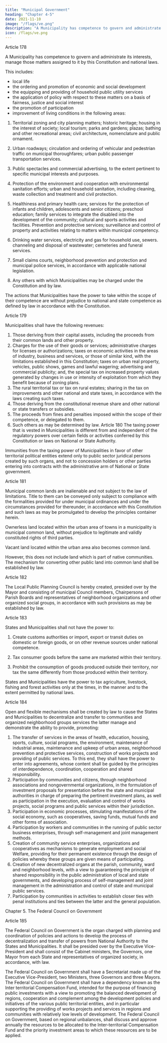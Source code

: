 ```yaml
---
title: "Municipal Government"
heading: "Chapter 4-5"
date: 2021-11-10
image: "/flags/ve.png"
description: "A Municipality has competence to govern and administrate its interests, manage those matters assigned to it by this Constitution and national laws."
icon: /flags/ve.png
---
```



Article 178

A Municipality has competence to govern and administrate its interests, manage those matters assigned to it by this Constitution and national laws. 

This includes:
- local life
- the ordering and promotion of economic and social development
- the equipping and providing of household public utility services
- the application of policy with respect to these matters on a basis of fairness, justice and social interest
- the promotion of participation 
- improvement of living conditions in the following areas:

1. Territorial zoning and city planning matters; historic heritage; housing in the interest of society; local tourism; parks and gardens; plazas; bathing and other recreational areas; civil architecture, nomenclature and public ornament.

2. Urban roadways; circulation and ordering of vehicular and pedestrian traffic on municipal thoroughfares; urban public passenger transportation services.

3. Public spectacles and commercial advertising, to the extent pertinent to specific municipal interests and purposes.

4. Protection of the environment and cooperation with environmental sanitation efforts; urban and household sanitation, including cleaning, waste collection and treatment and civil protection.

5. Healthiness and primary health care; services for the protection of infants and children, adolescents and senior citizens; preschool education; family services to integrate the disabled into the development of the community; cultural and sports activities and facilities. Prevention and protective services; surveillance and control of property and activities relating to matters within municipal competency.

6. Drinking water services, electricity and gas for household use, sewers. channeling and disposal of wastewater; cemeteries and funeral services.

7. Small claims courts, neighborhood prevention and protection and municipal police services, in accordance with applicable national legislation.

8. Any others with which Municipalities may be charged under the Constitution and by law.

The actions that Municipalities have the power to take within the scope of their competence are without prejudice to national and state competence as defined by law in accordance with the Constitution.

Article 179

Municipalities shall have the following revenues:
1. Those deriving from their capital assets, including the proceeds from their
common lands and other property.
2. Charges for the use of their goods or services; administrative charges for licenses
or authorizations; taxes on economic activities in the areas of industry, business
and services, or those of similar kind, with the limitations established in this
Constitution; taxes on urban real property, vehicles, public shows, games and
lawful wagering; advertising and commercial publicity; and, the special tax on
increased property values generated by changes in use or intensity of
exploitation from which they benefit because of zoning plans.
3. The rural territorial tax or tax on rural estates; sharing in the tax on
improvements and other national and state taxes, in accordance with the laws
creating such taxes.
4. Those deriving from the constitutional revenue share and other national or state
transfers or subsidies.
5. The proceeds from fines and penalties imposed within the scope of their
competence, or delegated to them.
6. Such others as may be determined by law.
Article 180
The taxing power that is vested in Municipalities is different from and independent of the regulatory powers over certain fields or activities conferred by this Constitution or laws on National or State Authority.

Immunities from the taxing power of Municipalities in favor of other territorial political
entities extend only to public sector juridical persons created by such organs, and not to
concession holders or other parties entering into contracts with the administrative arm
of National or State government.

Article 181

Municipal common lands are inalienable and not subject to the law of limitations. Title to them can be conveyed only subject to compliance with the formalities provided for under municipal ordinances and under the circumstances provided for thereunder, in accordance with this Constitution and such laws as may be promulgated to develop the principles container herein.

Ownerless land located within the urban area of towns in a municipality is municipal common land, without prejudice to legitimate and validly constituted rights of third parties. 

Vacant land located within the urban area also becomes common land.

However, this does not include land which is part of native communities. The mechanism for converting other public land into common land shall be established by law.

Article 182

The Local Public Planning Council is hereby created, presided over by the Mayor and consisting of municipal Council members, Chairpersons of Parish Boards and representatives of neighborhood organizations and other organized social groups, in
accordance with such provisions as may be established by law.

Article 183

States and Municipalities shall not have the power to:
1. Create customs authorities or import, export or transit duties on domestic or foreign goods, or on other revenue sources under national competence.

2. Tax consumer goods before the same are marketed within their territory.
3. Prohibit the consumption of goods produced outside their territory, nor tax the
same differently from those produced within their territory.

States and Municipalities have the power to tax agriculture, livestock, fishing and forest
activities only at the times, in the manner and to the extent permitted by national laws.



Article 184

Open and flexible mechanisms shall be created by law to cause the States and Municipalities to decentralize and transfer to communities and organized neighborhood
groups services the latter manage and demonstrate the ability to provide, promoting:
1. The transfer of services in the areas of health, education, housing, sports, culture,
social programs, the environment, maintenance of industrial areas, maintenance
and upkeep of urban areas, neighborhood prevention and protective services,
construction of works projects and providing of public services. To this end, they
shall have the power to enter into agreements, whose content shall be guided by
the principles of interdependence, coordination, cooperation and shared
responsibility.
2. Participation by communities and citizens, through neighborhood associations
and nongovernmental organizations, in the formulation of investment proposals
for presentation before the state and municipal authorities in charge of preparing
the pertinent investment plans, as well as participation in the execution,
evaluation and control of works projects, social programs and public services
within their jurisdiction.
3. Participation in economic processes, stimulating manifestations of the social
economy, such as cooperatives, saving funds, mutual funds and other forms of
association.
4. Participation by workers and communities in the running of public sector business
enterprises, through self-management and joint management methods.
5. Creation of community service enterprises, organizations and cooperatives as
mechanisms to generate employment and social Welfare, providing for their
permanent existence through the design of policies whereby these groups are
given means of participating.
6. Creation of new decentralized organs at the parish, community, ward and
neighborhood levels, with a view to guaranteeing the principle of shared
responsibility in the public administration of local and state governments, and
developing process of self-management and joint management in the
administration and control of state and municipal public services.
7. Participation by communities in activities to establish closer ties with penal
institutions and ties between the latter and the general population.

Chapter 5. The Federal Council on Government

Article 185

The Federal Council on Government is the organ charged with planning and coordination of policies and actions to develop the process of decentralization and transfer of powers from National Authority to the States and Municipalities. It shall be presided over by the
Executive Vice-President and shall consist of the Cabinet ministers, the Governors, one
Mayor from each State and representatives of organized society, in accordance, with
law.

The Federal Council on Government shall have a Secretariat made up of the Executive Vice-President, two Ministers, three Governors and three Mayors. The Federal Council on Government shall have a dependency known as the Inter territorial Compensation Fund, intended for the purpose of financing public investments with a view to promoting the balanced development of regions, cooperation and complement among the development policies and initiatives of the various public territorial entities, and in particular supporting the providing of works projects and services in regions and communities with relatively low levels of development. The Federal Council on Government, based on regional unbalances, shall discuss and approve annually the resources to be allocated to the Inter-territorial Compensation Fund and the priority investment areas to which these resources are to be applied.

